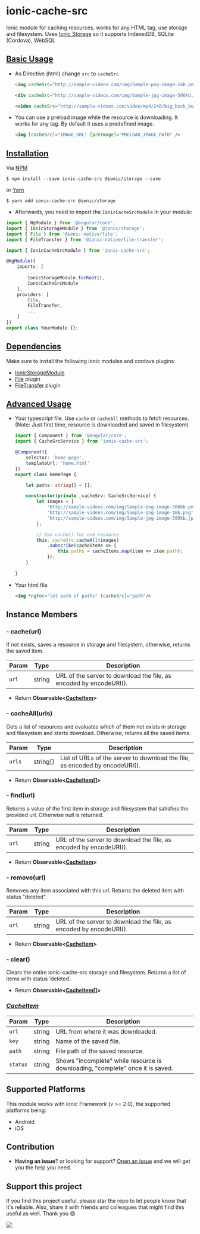 # ionic-cache-src

Ionic module for caching resources, works for any HTML tag, use storage and filesystem. Uses [Ionic Storage](https://ionicframework.com/docs/storage/) so it supports IndexedDB, SQLite (Cordova), WebSQL

<!-- [![NPM](https://nodei.co/npm/ionic-cache-src.png?stars&downloads)](https://nodei.co/npm/ionic-cache-src/) -->
<!-- [![NPM](https://nodei.co/npm-dl/ionic-cache-src.png?months=3&height=1)](https://nodei.co/npm/ionic-cache-src/) -->

## [Basic Usage](#basic-usage)

- As Directive (html) change `src` to `cacheSrc`

  ```html
  <img cacheSrc="http://sample-videos.com/img/Sample-png-image-1mb.png"/>
  ```

  ```html
  <div cacheSrc="http://sample-videos.com/img/Sample-jpg-image-500kb.jpg"></div>
  ```

  ```html
  <video cacheSrc="http://sample-videos.com/video/mp4/240/big_buck_bunny_240p_1mb.mp4"></video>
  ```
  
- You can use a preload image while the resource is downloading. It works for any tag. By default it uses a predefined image.

  ```html
  <img [cacheSrc]="IMAGE_URL" [preImage]="PRELOAD_IMAGE_PATH" />
  ```
  
## [Installation](#installation)

Via [NPM](https://www.npmjs.com/package/ionic-cache-src)
```shell
$ npm install --save ionic-cache-src @ionic/storage --save
```

or [Yarn](https://yarnpkg.com/en/package/ionic-cache-src)
```shell
$ yarn add ionic-cache-src @ionic/storage
```

- Afterwards, you need to import the `IonicCacheSrcModule` in your module:

```ts
import { NgModule } from '@angular/core';
import { IonicStorageModule } from '@ionic/storage';
import { File } from '@ionic-native/file';
import { FileTransfer } from '@ionic-native/file-transfer';

import { IonicCacheSrcModule } from 'ionic-cache-src';

@NgModule({
    imports: [
        ...
        IonicStorageModule.forRoot(),
        IonicCacheSrcModule
    ],
    providers: [
        File,
        FileTransfer,
        ...
    ]
})
export class YourModule {};
```

## [Dependencies](#dependencies)
Make sure to install the following ionic modules and cordova plugins:

- [IonicStorageModule](https://ionicframework.com/docs/storage/)
- [File](https://ionicframework.com/docs/native/file/) plugin
- [FileTransfer](https://ionicframework.com/docs/native/file-transfer/) plugin

## [Advanced Usage](#advanced-usage)

- Your typescript file. Use `cache` or `cacheAll` methods to fetch resources. (Note: Just first time, resource is downloaded and saved in filesystem)
    
    ```ts
    import { Component } from '@angular/core';
    import { CacheSrcService } from 'ionic-cache-src';

    @Component({
        selector: 'home-page',
        templateUrl: 'home.html'
    })
    export class HomePage {
    
        let paths: string[] = [];

        constructor(private _cacheSrv: CacheSrcService) {
            let images = [
                'http://sample-videos.com/img/Sample-png-image-500kb.png'
                'http://sample-videos.com/img/Sample-png-image-1mb.png'
                'http://sample-videos.com/img/Sample-jpg-image-500kb.jpg'
            ];

            // Use cache() for one resource
            this._cacheSrv.cacheAll(images)
                .subscribe(cacheItems => {
                    this.paths = cacheItems.map(item => item.path);
                });
        }
        
    }
    ```

- Your html file

    ```html
    <img *ngFor="let path of paths" [cacheSrc]="path"/>
    ```

## Instance Members

### - cache(url)
If not exists, saves a resource in storage and filesystem, otherwise, returns the saved item.

Param | Type | Description
--- | --- | ---
`url` | string | URL of the server to download the file, as encoded by encodeURI().

- Return **Observable<[CacheItem](#cacheitem)>**

### - cacheAll(urls)
Gets a list of resources and evaluates which of them not exists in storage and filesystem and starts download. Otherwise, returns all the saved items.

Param | Type | Description
--- | --- | ---
`urls` | string[] | List of URLs of the server to download the file, as encoded by encodeURI().

- Return **Observable<[CacheItem](#cacheitem)[]>**

### - find(url)
Returns a value of the first item in storage and filesystem that satisfies the provided url. Otherwise null is returned.

Param | Type | Description
--- | --- | ---
`url` | string | URL of the server to download the file, as encoded by encodeURI().

- Return **Observable<[CacheItem](#cacheitem)>**

### - remove(url)
Removes any item associated with this url. Returns the deleted item with status "deleted".

Param | Type | Description
--- | --- | ---
`url` | string | URL of the server to download the file, as encoded by encodeURI().

- Return **Observable<[CacheItem](#cacheitem)>**

### - clear()
Clears the entire ionic-cache-src storage and filesystem. Returns a list of items with status 'deleted'.
- Return **Observable<[CacheItem](#cacheitem)[]>**

### [_CacheItem_](#cacheitem)

Param | Type | Description
--- | --- | ---
`url` | string | URL from where it was downloaded.
`key` | string | Name of the saved file.
`path` | string | File path of the saved resource.
`status` | string | Shows "incomplete" while resource is downloading, "complete" once it is saved.

## Supported Platforms
This module works with Ionic Framework (v >= 2.0), the supported platforms being:
- Android
- iOS

<!-- 
Edit config.xml file:
Add <access origin="*"/>
For Android add:
  <access origin="cdvfile://*"/>
  <allow-intent href="cdvfile://*"/>
  <preference name="AndroidPersistentFileLocation" value="Compatibility" />
For iOS add <preference name="iosPersistentFileLocation" value="Library"/>
-->

## Contribution
- **Having an issue**? or looking for support? [Open an issue](https://github.com/borisgastelu/ionic-cache-src/issues/new) and we will get you the help you need.
<!--- Got a **new feature or a bug fix**? Fork the repo, make your changes, and submit a pull request.-->

## Support this project
If you find this project useful, please star the repo to let people know that it's reliable. Also, share it with friends and colleagues that might find this useful as well. Thank you :smile:


[![](https://www.paypalobjects.com/en_US/i/btn/btn_donateCC_LG.gif)](https://www.paypal.me/borisgastelu)